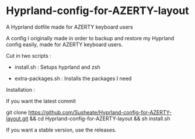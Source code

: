 # Hyprland-config-for-AZERTY-layout
A Hyprland dotfile made for AZERTY keyboard users


A config I originally made in order to backup and restore my Hyprland config easily, made for AZERTY keyboard users.

Cut in two scripts :
- install.sh :
  Setups hyprland and zsh

- extra-packages.sh :
  Installs the packages I need

Installation :

If you want the latest commit

git clone https://github.com/Susheate/Hyprland-config-for-AZERTY-layout.git && cd Hyprland-config-for-AZERTY-layout && sh install.sh

If you want a stable version, use the releases.
